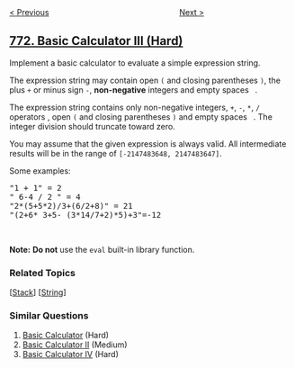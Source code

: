<!--|This file generated by command(leetcode description); DO NOT EDIT.    |-->
<!--+----------------------------------------------------------------------+-->
<!--|@author    openset <openset.wang@gmail.com>                           |-->
<!--|@link      https://github.com/openset                                 |-->
<!--|@home      https://github.com/openset/leetcode                        |-->
<!--+----------------------------------------------------------------------+-->

[< Previous](../jewels-and-stones "Jewels and Stones")
　　　　　　　　　　　　　　　　
[Next >](../sliding-puzzle "Sliding Puzzle")

## [772. Basic Calculator III (Hard)](https://leetcode.com/problems/basic-calculator-iii "基本计算器 III")

<p>Implement a basic calculator to evaluate a simple expression string.</p>

<p>The expression string may contain open <code>(</code> and closing parentheses <code>)</code>, the plus <code>+</code> or minus sign <code>-</code>, <strong>non-negative</strong> integers and empty spaces <code> </code>.</p>

<p>The expression string contains only non-negative integers, <code>+</code>, <code>-</code>, <code>*</code>, <code>/</code> operators , open <code>(</code> and closing parentheses <code>)</code> and empty spaces <code> </code>. The integer division should truncate toward zero.</p>

<p>You may assume that the given expression is always valid. All intermediate results will be in the range of <code>[-2147483648, 2147483647]</code>.</p>

<p>Some examples:</p>

<pre>
&quot;1 + 1&quot; = 2
&quot; 6-4 / 2 &quot; = 4
&quot;2*(5+5*2)/3+(6/2+8)&quot; = 21
&quot;(2+6* 3+5- (3*14/7+2)*5)+3&quot;=-12
</pre>

<p>&nbsp;</p>

<p><strong>Note:</strong> <strong>Do not</strong> use the <code>eval</code> built-in library function.</p>

### Related Topics
  [[Stack](../../tag/stack/README.md)]
  [[String](../../tag/string/README.md)]

### Similar Questions
  1. [Basic Calculator](../basic-calculator) (Hard)
  1. [Basic Calculator II](../basic-calculator-ii) (Medium)
  1. [Basic Calculator IV](../basic-calculator-iv) (Hard)
